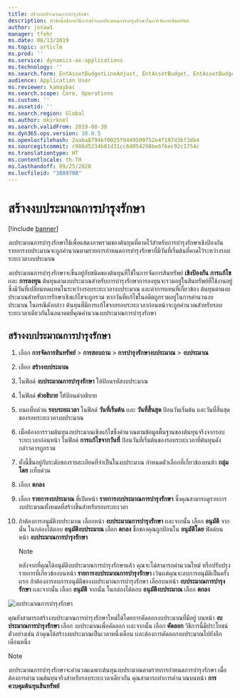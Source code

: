 ```yaml
---
title: สร้างงบประมาณการบำรุงรักษา
description: หัวข้อนี้อธิบายวิธีการสร้างงบประมาณการบำรุงรักษาในการจัดการสินทรัพย์
author: josaw1
manager: tfehr
ms.date: 08/13/2019
ms.topic: article
ms.prod: ''
ms.service: dynamics-ax-applications
ms.technology: ''
ms.search.form: EntAssetBudgetLineAdjust, EntAssetBudget, EntAssetBudgetRecalc, EntAssetBudgetCopy, EntAssetBudgetLine, EntAssetBudgetCreate, EntAssetBudgetApprove, EntAssetBudgetCalculateActualCost
audience: Application User
ms.reviewer: kamaybac
ms.search.scope: Core, Operations
ms.custom: ''
ms.assetid: ''
ms.search.region: Global
ms.author: mkirknel
ms.search.validFrom: 2019-08-30
ms.dyn365.ops.version: 10.0.5
ms.openlocfilehash: 2aaba8794bf0025f0449509752e4f197d3bf3db4
ms.sourcegitcommit: c986d5234b81d31cc6d054298be6f6ec92c1754c
ms.translationtype: HT
ms.contentlocale: th-TH
ms.lasthandoff: 09/25/2020
ms.locfileid: "3889708"
---
```

# <a name="create-maintenance-budgets"></a>สร้างงบประมาณการบำรุงรักษา

[!include [banner](../../includes/banner.md)]

 



งบประมาณการบำรุงรักษาใช้เพื่อแสดงภาพรวมของต้นทุนที่คาดไว้สำหรับการบำรุงรักษาเชิงป้องกัน รายการงบประมาณจะถูกคำนวณตามรายการกำหนดการบำรุงรักษาที่มีวันที่เริ่มต้นที่คาดไว้ระหว่างรอบระยะเวลางบประมาณ

งบประมาณการบำรุงรักษาจะขึ้นอยู่กับชนิดของต้นทุนที่ใช้ในการจัดการสินทรัพย์ **เชิงป้องกัน** **การเเก้ไข** เเละ **การลงทุน** ต้นทุนตามงบประมาณสำหรับการบำรุงรักษาการลงทุนจะรวมอยู่ในสินทรัพย์ที่ใช้งานอยู่ ซึ่งมีวันที่เปลี่ยนทดเเทนในระหว่างรอบระยะเวลางบประมาณ และค่าการแทนที่เกี่ยวข้อง ต้นทุนตามงบประมาณสำหรับการรักษาเชิงแก้ไขจะถูกรวม หากวันที่เเก้ไขในอดีตถูกรวมอยู่ในการคำนวนงบประมาณ ในกรณีดังกล่าว ต้นทุนที่มีการเเก้ไขจากรอบระยะเวลาก่อนหน้าจะถูกคำนวณสำหรับรอบระยะเวลาเดียวกันในอนาคตที่คุณคำนวณงบประมาณการบำรุงรักษา

## <a name="create-a-maintenance-budget"></a>สร้างงบประมาณการบำรุงรักษา

1. เลือก **การจัดการสินทรัพย์** \> **การสอบถาม** \> **การบำรุงรักษางบประมาณ** \> **งบประมาณ**
2. เลือก **สร้างงบประมาณ**
3. ในฟิลด์ **งบประมาณการบำรุงรักษา** ให้ป้อนรหัสงบประมาณ
4. ในฟิลด์ **คำอธิบาย** ให้ป้อนคำอธิบาย
4. บนเเท็บด่วน **รอบระยะเวลา** ในฟิลด์ **วันที่เริ่มต้น** เเละ **วันที่สิ้นสุด** ป้อนวันเริ่มต้น และวันที่สิ้นสุดของรอบระยะเวลางบประมาณ
5. เมื่อต้องการรวมต้นทุนงบประมาณเชิงแก้ไขซึ่งคำนวณตามข้อมูลพื้นฐานของต้นทุนจริงจากรอบระยะเวลาก่อนหน้า ในฟิลด์ **การเเก้ไขจากวันที่** ป้อนวันที่เริ่มต้นของรอบระยะเวลาที่ต้นทุนดังกล่าวควรถูกรวม
6. ทั้งนี้ขึ้นอยู่กับระดับของรายละเอียดที่จำเป็นในงบประมาณ กำหนดตัวเลือกที่เกี่ยวข้องบนห้า **กลุ่มโดย** เเท็บด่วน
7. เลือก **ตกลง**
8. เลือก **รายการงบประมาณ** ที่เปิดหน้า **รายการงบประมาณการบำรุงรักษา** ซึ่งคุณสามารถดูรายการงบประมาณทั้งหมดที่สร้างขึ้นสำหรับรอบระยะเวลา
9. ถ้าต้องการอนุมัติงบประมาณ เลือกหน้า **งบประมาณการบำรุงรักษา** เเละจากนั้น เลือก **อนุมัติ** จากนั่น ในกล่องโต้ตอบ **อนุมัติงบประมาณ** เลือก **ตกลง** ชื่อของคุณถูกป้อนใน **อนุมัติโดย** ฟิลด์บนหน้า **งบประมาณการบำรุงรักษา** 

    > [!NOTE]
    > หลังจากที่คุณได้อนุมัติงบประมาณการบำรุงรักษาแล้ว คุณจะไม่สามารถคำนวณใหม่ หรือปรับปรุงรายการที่เกี่ยวข้องบนหน้า **รายการงบประมาณการบำรุงรักษา** เว้นเเต่คุณจะลบการอนุมัติเป็นครั้งเเรก ถ้าต้องการลบการอนุมัติของงบประมาณการบำรุงรักษา เลือกบนหน้า **งบประมาณการบำรุงรักษา** เเละจากนั้น เลือก **อนุมัติ** จากนั่น ในกล่องโต้ตอบ **อนุมัติงบประมาณ** เลือก **ตกลง**

![งบประมาณการบำรุงรักษา](media/01-maintenance-budgets.png)

คุณยังสามารถสร้างงบประมาณการบำรุงรักษาใหม่ได้โดยการคัดลอกงบประมาณที่มีอยู่ บนหน้า **งบประมาณการบำรุงรักษา** เลือก งบประมาณเพื่อคัดลอก เเละจากนั้น เลือก **คัดลอก** วิธีการนี้มีประโยชน์ ตัวอย่างเช่น ถ้าคุณได้สร้างงบประมาณเป็นเวลาหนึ่งเดือน เเละต้องการคัดลอกงบประมาณไปยังอีกเดือนหนึ่ง

> [!NOTE]
> งบประมาณการบำรุงรักษาจะคำนวณเฉพาะต้นทุนงบประมาณตามรายการกำหนดการบำรุงรักษา เมื่อต้องการคำนวณต้นทุนจริงสำหรับรอบระยะเวลาเดียวกัน คุณสามารถทำการคำนวณบนหน้า **การควบคุมต้นทุนสินทรัพย์** 
